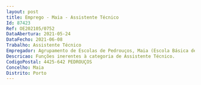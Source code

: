 ```yaml
--- 
layout: post
title: Emprego - Maia - Assistente Técnico
Id: 87423
Ref: OE202105/0752
DataAbertura: 2021-05-24
DataFecho: 2021-06-08
Trabalho: Assistente Técnico
Empregador: Agrupamento de Escolas de Pedrouços, Maia (Escola Básica de Pedrouços, Maia - Sede)
Descricao: Funções inerentes à categoria de Assistente Técnico.
CodigoPostal: 4425-642 PEDROUÇOS
Concelho: Maia
Distrito: Porto
--- 
```

